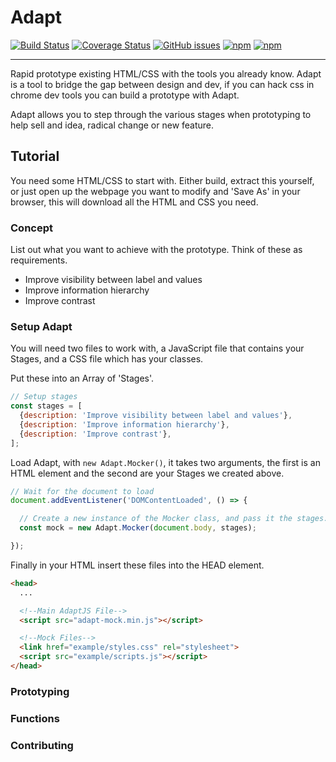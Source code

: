 # Adapt

[![Build Status](https://travis-ci.org/eknowles/adapt-mock.svg?branch=master)](https://travis-ci.org/eknowles/adapt-mock)
[![Coverage Status](https://coveralls.io/repos/github/eknowles/adapt-mock/badge.svg?branch=master)](https://coveralls.io/github/eknowles/adapt-mock?branch=master)
[![GitHub issues](https://img.shields.io/github/issues/eknowles/adapt-mock.svg?style=plastic)](https://github.com/eknowles/adapt-mock/issues)
[![npm](https://img.shields.io/npm/dt/adapt-mock.svg?style=plastic)](https://www.npmjs.com/package/adapt-mock)
[![npm](https://img.shields.io/npm/v/adapt-mock.svg?style=plastic)](https://www.npmjs.com/package/adapt-mock)

---

Rapid prototype existing HTML/CSS with the tools you already know. Adapt is a tool to bridge the gap between design and dev, if you can hack css in chrome dev tools you can build a prototype with Adapt.

Adapt allows you to step through the various stages when prototyping to help sell and idea, radical change or new feature.

## Tutorial

You need some HTML/CSS to start with. Either build, extract this yourself, or just open up the webpage you want to modify and 'Save As' in your browser, this will download all the HTML and CSS you need.

### Concept

List out what you want to achieve with the prototype. Think of these as requirements.

* Improve visibility between label and values
* Improve information hierarchy
* Improve contrast

### Setup Adapt

You will need two files to work with, a JavaScript file that contains your Stages, and a CSS file which has your classes.

Put these into an Array of 'Stages'.

```javascript
// Setup stages
const stages = [
  {description: 'Improve visibility between label and values'},
  {description: 'Improve information hierarchy'},
  {description: 'Improve contrast'},
];
```

Load Adapt, with `new Adapt.Mocker()`, it takes two arguments, the first is an HTML element and the second are your Stages we created above.

```javascript
// Wait for the document to load
document.addEventListener('DOMContentLoaded', () => {

  // Create a new instance of the Mocker class, and pass it the stages.
  const mock = new Adapt.Mocker(document.body, stages);

});
```

Finally in your HTML insert these files into the HEAD element.

```html
<head>
  ...

  <!--Main AdaptJS File-->
  <script src="adapt-mock.min.js"></script>

  <!--Mock Files-->
  <link href="example/styles.css" rel="stylesheet">
  <script src="example/scripts.js"></script>
</head>
```

### Prototyping

### Functions

### Contributing
